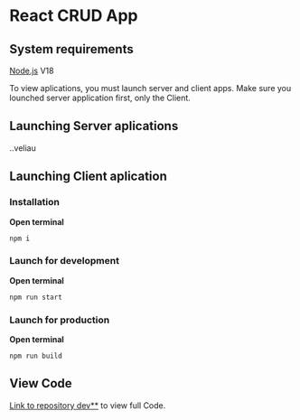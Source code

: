 # React CRUD App

## System requirements
[Node.js][def] V18

[def]: https://nodejs.org/en/

To view aplications, you must launch server and client apps.
Make sure you lounched server application first, only the Client.

## Launching Server aplications
..veliau

## Launching Client aplication

### Installation
**Open terminal** 

``npm i ``

### Launch for development
**Open terminal**

``npm run start``

### Launch for production
**Open terminal**

``npm run build``


## View Code
[Link to repository dev**][def] to view full Code.

[def]: https://github.dev/KarolisBar94/react-crud